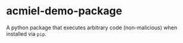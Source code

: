# acmiel-demo-package

A python package that executes arbitrary code (non-malicious) when installed via `pip`.
